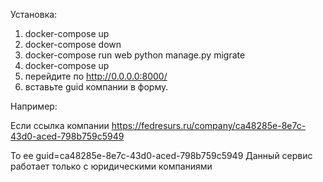 Установка:
1. docker-compose up
2. docker-compose down
3. docker-compose run web python manage.py migrate
4. docker-compose up
5. перейдите по http://0.0.0.0:8000/
6. вставьте guid компании в форму.


Например:


Если ссылка компании https://fedresurs.ru/company/ca48285e-8e7c-43d0-aced-798b759c5949


То ее guid=ca48285e-8e7c-43d0-aced-798b759c5949
Данный сервис работает только с юридическими компаниями
